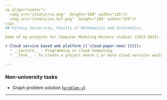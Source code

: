 ```yaml
---
<p align="center">
  <img src="/static/vu.png"  height="160" width="135"/>
  <img src="/static/vu_mif.png"  height="160" width="159"/>
</p>
## Vilnius University, Faculty of Mathematics and Informatics

Some of my projects for Computer Modeling Masters studies (2013-2015).

+ Cloud service based web platform [[`cloud-paper-news`][1]]:
  * __Lecture__ - Programming in Cloud Computing.
  * __Task__ - to create a project where 1 or more cloud services would be used togerther.

---
```

### Non-university tasks

+ Graph problem solution [[`problem-v`][2]].


---

[1]: /cloud-paper-news
[2]: /problem-v
